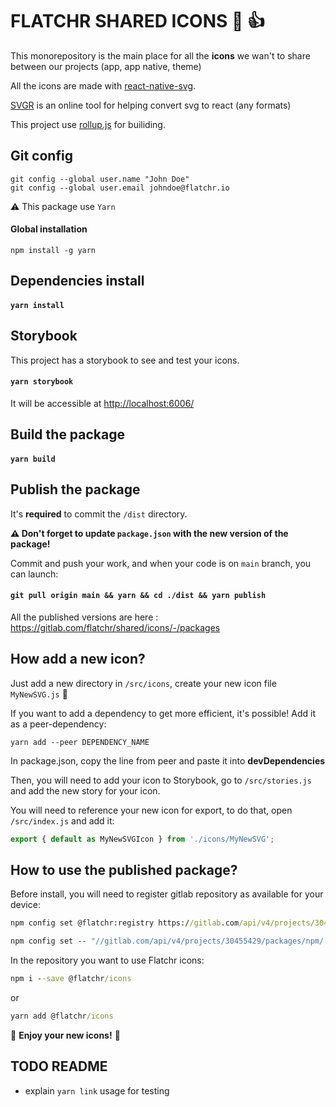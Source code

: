 # FLATCHR SHARED ICONS 🐙 👍 

This monorepository is the main place for all the __icons__ we wan't to share between our projects (app, app native, theme)

All the icons are made with [react-native-svg](https://github.com/react-native-svg/react-native-svg).

[SVGR](https://react-svgr.com/playground/) is an online tool for helping convert svg to react (any formats)

This project use [rollup.js](https://rollupjs.org/guide/en/) for builiding.

## Git config

```
git config --global user.name "John Doe"
git config --global user.email johndoe@flatchr.io
```

⚠️ This package use `Yarn`

#### __Global installation__

```
npm install -g yarn
```

## Dependencies install

#### `yarn install`

## Storybook

This project has a storybook to see and test your icons.
#### `yarn storybook`

It will be accessible at [http://localhost:6006/](http://localhost:6006/)

## Build the package

#### `yarn build`

## Publish the package

It's __required__ to commit the `/dist` directory.

__⚠️ Don't forget to update `package.json` with the new version of the package!__

Commit and push your work, and when your code is on `main` branch, you can launch:

#### `git pull origin main && yarn && cd ./dist && yarn publish`

All the published versions are here : https://gitlab.com/flatchr/shared/icons/-/packages

## How add a new icon?

Just add a new directory in `/src/icons`, create your new icon file `MyNewSVG.js` 🐙

If you want to add a dependency to get more efficient, it's possible! Add it as a peer-dependency:
```
yarn add --peer DEPENDENCY_NAME
```

In package.json, copy the line from peer and paste it into __devDependencies__

Then, you will need to add your icon to Storybook, go to `/src/stories.js` and add the new story for your icon.

You will need to reference your new icon for export, to do that, open `/src/index.js` and add it:
```js
export { default as MyNewSVGIcon } from './icons/MyNewSVG';
```

## How to use the published package?

Before install, you will need to register gitlab repository as available for your device:
```cmd
npm config set @flatchr:registry https://gitlab.com/api/v4/projects/30455429/packages/npm/
```
```cmd
npm config set -- "//gitlab.com/api/v4/projects/30455429/packages/npm/:_authToken=utMhyAKFkJdBKxXGonJe"
```

In the repository you want to use Flatchr icons: 

```cmd
npm i --save @flatchr/icons
```
or
```cmd
yarn add @flatchr/icons
```

🎉 __Enjoy your new icons!__ 🎉

## TODO README
- explain `yarn link` usage for testing

